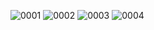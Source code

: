 ![0001](https://user-images.githubusercontent.com/65328908/175464959-8915b4c1-bd01-4d1e-8ecd-fab9581b66ce.jpg)
![0002](https://user-images.githubusercontent.com/65328908/175464963-7aea2f6d-9d2b-48ae-a0ce-bad288757e97.jpg)
![0003](https://user-images.githubusercontent.com/65328908/175464970-bd32d31b-526c-49b3-acf4-2bd21780677d.jpg)
![0004](https://user-images.githubusercontent.com/65328908/175464974-7c9446c0-86a3-4ca3-a94a-0e945abc5a58.jpg)
